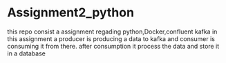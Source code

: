 # Assignment2_python
this repo consist  a assignment regading python,Docker,confluent kafka
in this assignment a producer is producing a data to kafka and consumer is consuming it from there.
after consumption it process the data and store it in a database
